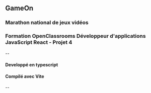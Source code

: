 ##  GameOn    

### Marathon national de jeux vidéos

### Formation OpenClassrooms Développeur d'applications JavaScript React - Projet 4

--

#### Developpé en typescript
#### Compilé avec Vite

--